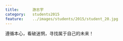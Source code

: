 ```yaml
---
title:		游志宇
category:	students2015
feature:	../images/students/2015/student_20.jpg
---
```

遵循本心，看破迷惘，寻找属于自己的未来！


